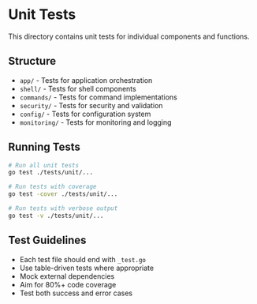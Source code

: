 # Unit Tests

This directory contains unit tests for individual components and functions.

## Structure

- `app/` - Tests for application orchestration
- `shell/` - Tests for shell components
- `commands/` - Tests for command implementations
- `security/` - Tests for security and validation
- `config/` - Tests for configuration system
- `monitoring/` - Tests for monitoring and logging

## Running Tests

```bash
# Run all unit tests
go test ./tests/unit/...

# Run tests with coverage
go test -cover ./tests/unit/...

# Run tests with verbose output
go test -v ./tests/unit/...
```

## Test Guidelines

- Each test file should end with `_test.go`
- Use table-driven tests where appropriate
- Mock external dependencies
- Aim for 80%+ code coverage
- Test both success and error cases
